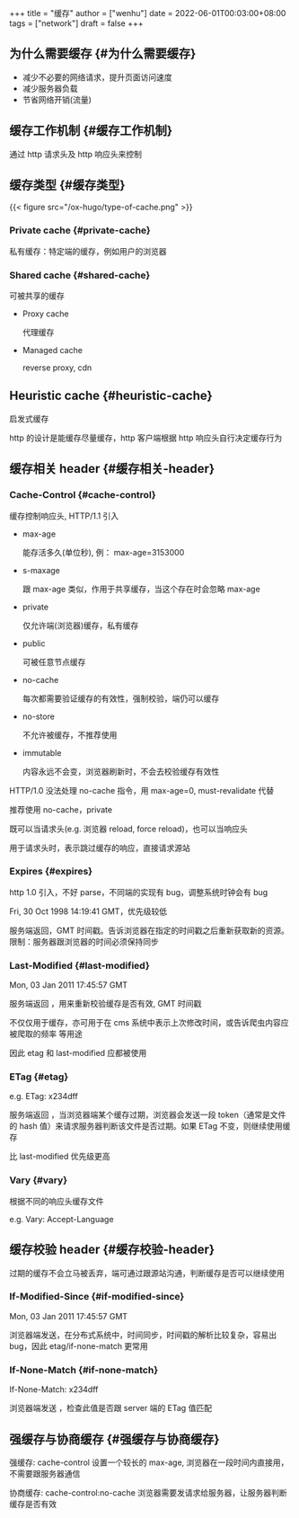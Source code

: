 +++
title = "缓存"
author = ["wenhu"]
date = 2022-06-01T00:03:00+08:00
tags = ["network"]
draft = false
+++

## 为什么需要缓存 {#为什么需要缓存}

-   减少不必要的网络请求，提升页面访问速度
-   减少服务器负载
-   节省网络开销(流量)


## 缓存工作机制 {#缓存工作机制}

通过 http 请求头及 http 响应头来控制


## 缓存类型 {#缓存类型}

{{< figure src="/ox-hugo/type-of-cache.png" >}}


### Private cache {#private-cache}

私有缓存：特定端的缓存，例如用户的浏览器


### Shared cache {#shared-cache}

可被共享的缓存

-   Proxy cache

    代理缓存

-   Managed cache

    reverse proxy, cdn


## Heuristic cache {#heuristic-cache}

启发式缓存

http 的设计是能缓存尽量缓存，http 客户端根据 http 响应头自行决定缓存行为


## 缓存相关 header {#缓存相关-header}


### Cache-Control {#cache-control}

缓存控制响应头, HTTP/1.1 引入

-   max-age

    能存活多久(单位秒), 例： max-age=3153000

-   s-maxage

    跟 max-age 类似，作用于共享缓存，当这个存在时会忽略 max-age

-   private

    仅允许端(浏览器)缓存，私有缓存

-   public

    可被任意节点缓存

-   no-cache

    每次都需要验证缓存的有效性，强制校验，端仍可以缓存

-   no-store

    不允许被缓存，不推荐使用

-   immutable

    内容永远不会变，浏览器刷新时，不会去校验缓存有效性

HTTP/1.0 没法处理 no-cache 指令，用 max-age=0, must-revalidate 代替

推荐使用 no-cache，private

既可以当请求头(e.g. 浏览器 reload, force reload)，也可以当响应头

用于请求头时，表示跳过缓存的响应，直接请求源站


### Expires {#expires}

http 1.0 引入，不好 parse，不同端的实现有 bug，调整系统时钟会有 bug

Fri, 30 Oct 1998 14:19:41 GMT，优先级较低

服务端返回，GMT 时间戳。告诉浏览器在指定的时间戳之后重新获取新的资源。限制：服务器跟浏览器的时间必须保持同步


### Last-Modified {#last-modified}

Mon, 03 Jan 2011 17:45:57 GMT

服务端返回 ，用来重新校验缓存是否有效, GMT 时间戳

不仅仅用于缓存，亦可用于在 cms 系统中表示上次修改时间，或告诉爬虫内容应被爬取的频率 等用途

因此 etag 和 last-modified 应都被使用


### ETag {#etag}

e.g. ETag: x234dff

服务端返回 ，当浏览器端某个缓存过期，浏览器会发送一段 token（通常是文件的 hash 值）来请求服务器判断该文件是否过期。如果 ETag 不变，则继续使用缓存

比 last-modified 优先级更高


### Vary {#vary}

根据不同的响应头缓存文件

e.g. Vary: Accept-Language


## 缓存校验 header {#缓存校验-header}

过期的缓存不会立马被丢弃，端可通过跟源站沟通，判断缓存是否可以继续使用


### If-Modified-Since {#if-modified-since}

Mon, 03 Jan 2011 17:45:57 GMT

浏览器端发送，在分布式系统中，时间同步，时间戳的解析比较复杂，容易出 bug，因此 etag/if-none-match 更常用


### If-None-Match {#if-none-match}

If-None-Match: x234dff

浏览器端发送 ，检查此值是否跟 server 端的 ETag 值匹配


## 强缓存与协商缓存 {#强缓存与协商缓存}

强缓存: cache-control 设置一个较长的 max-age, 浏览器在一段时间内直接用，不需要跟服务器通信

协商缓存: cache-control:no-cache 浏览器需要发请求给服务器，让服务器判断缓存是否有效
